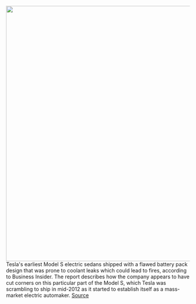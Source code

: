 <img src='https://cdn.vox-cdn.com/thumbor/qDMr4aAuXlDstbZU4cGz7dqnHPg=/0x0:1100x733/1200x800/filters:focal(463x401:639x577)/cdn.vox-cdn.com/uploads/chorus_image/image/66976568/IB3C0910.0.jpg' width='700px' /><br/>
Tesla's earliest Model S electric sedans shipped with a flawed battery pack design that was prone to coolant leaks which could lead to fires, according to Business Insider. The report describes how the company appears to have cut corners on this particular part of the Model S, which Tesla was scrambling to ship in mid-2012 as it started to establish itself as a mass-market electric automaker.
<a href='https://www.theverge.com/2020/6/24/21301966/tesla-model-s-battery-pack-leaks-fires-coolant'> Source <a/>